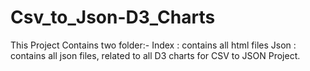 # Csv_to_Json-D3_Charts
This Project Contains two folder:-
Index :  contains all html files
Json : contains all json files,
  related to all D3 charts for CSV to JSON Project.
